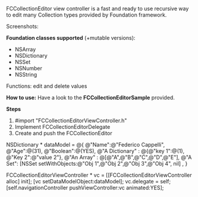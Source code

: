 FCCollectionEditor view controller is a fast and ready to use recursive way to edit many Collection types provided by Foundation framework.

Screenshots:


**Foundation classes supported** (+mutable versions):
- NSArray
- NSDictionary
- NSSet
- NSNumber
- NSString


Functions: edit and delete values

**How to use:**
Have a look to the **FCCollectionEditorSample** provided.

**Steps**
1. #import "FCCollectionEditorViewController.h"
2. Implement FCCollectionEditorDelegate
3. Create and push the FCCollectionEditor


NSDictionary * dataModel = @{
    @"Name":@"Federico Cappelli",
    @"Age":@(31),
    @"Boolean":@(YES),
    @"A Dictionary" : @{@"key 1":@(1), @"Key 2":@"value 2"},
    @"An Array" : @[@"A",@"B",@"C",@"D",@"E"],
    @"A Set": [NSSet setWithObjects:@"Obj 1",@"Obj 2",@"Obj 3",@"Obj 4", nil] ,
}

FCCollectionEditorViewController * vc = [[FCCollectionEditorViewController alloc] init];
[vc setDataModelObject:dataModel];
vc.delegate = self;
[self.navigationController pushViewController:vc animated:YES];